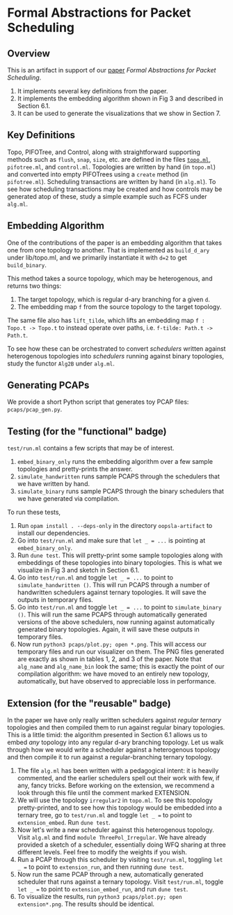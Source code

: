 
# Formal Abstractions for Packet Scheduling


## Overview

This is an artifact in support of our [paper](https://arxiv.org/abs/2211.11659) _Formal Abstractions for Packet Scheduling_.
1. It implements several key definitions from the paper.
2. It implements the embedding algorithm shown in Fig 3 and described in Section 6.1.
3. It can be used to generate the visualizations that we show in Section 7.

## Key Definitions

Topo, PIFOTree, and Control, along with straightforward supporting methods such as `flush`, `snap`, `size`, etc. are defined in the files [`topo.ml`](lib/topo.ml#L9), `pifotree.ml`, and `control.ml`.
Topologies are written by hand (in `topo.ml`) and converted into empty PIFOTrees using a `create` method (in `pifotree.ml`).
Scheduling transactions are written by hand (in `alg.ml`).
To see how scheduling transactions may be created and how controls may be generated atop of these, study a simple example such as FCFS under `alg.ml`.


## Embedding Algorithm

One of the contributions of the paper is an embedding algorithm that takes one from one topology to another.
That is implemented as `build_d_ary` under lib/topo.ml, and we primarily instantiate it with `d=2` to get `build_binary`.

This method takes a source topology, which may be heterogenous, and returns two things:
1. The target topology, which is regular d-ary branching for a given `d`.
2. The embedding map `f` from the source topology to the target topology.

The same file also has `lift_tilde`, which lifts an embedding map `f : Topo.t -> Topo.t` to instead operate over paths, i.e. `f-tilde: Path.t -> Path.t`.

To see how these can be orchestrated to convert _schedulers_ written against heterogenous topologies into _schedulers_ running against binary topologies, study the functor `Alg2B` under `alg.ml`.


## Generating PCAPs

We provide a short Python script that generates toy PCAP files: `pcaps/pcap_gen.py`.


## Testing (for the "functional" badge)

`test/run.ml` contains a few scripts that may be of interest.
1. `embed_binary_only` runs the embedding algorithm over a few sample topologies and pretty-prints the answer.
2. `simulate_handwritten` runs sample PCAPS through the schedulers that we have written by hand.
3. `simulate_binary` runs sample PCAPS through the binary schedulers that we have generated via compilation.

To run these tests,
1. Run `opam install . --deps-only` in the directory `oopsla-artifact` to install our dependencies.
2. Go into `test/run.ml` and make sure that `let _ = ...` is pointing at `embed_binary_only`.
3. Run `dune test`. This will pretty-print some sample topologies along with embeddings of these topologies into binary topologies. This is what we visualize in Fig 3 and sketch in Section 6.1.
4. Go into `test/run.ml` and toggle `let _ = ...` to point to `simulate_handwritten ()`. This will run PCAPS through a number of handwritten schedulers against ternary topologies. It will save the outputs in temporary files.
5. Go into `test/run.ml` and toggle `let _ = ...` to point to `simulate_binary ()`. This will run the same PCAPS through automatically generated versions of the above schedulers, now running against automatically generated binary topologies. Again, it will save these outputs in temporary files.
6. Now run `python3 pcaps/plot.py; open *.png`. This will access our temporary files and run our visualizer on them. The PNG files generated are exactly as shown in tables 1, 2, and 3 of the paper. Note that `alg_name` and `alg_name_bin` look the same; this is exactly the point of our compilation algorithm: we have moved to an entirely new topology, automatically, but have observed to appreciable loss in performance.


## Extension (for the "reusable" badge)

In the paper we have only really written schedulers against _regular ternary_ topologies and then compiled them to run against regular binary topologies.
This is a little timid: the algorithm presented in Section 6.1 allows us to embed _any_ topology into any regular d-ary branching topology.
Let us walk through how we would write a scheduler against a heterogenous topology and then compile it to run against a regular-branching ternary topology.

1. The file `alg.ml` has been written with a pedagogical intent: it is heavily commented, and the earlier schedulers spell out their work with few, if any, fancy tricks. Before working on the extension, we recommend a look through this file until the comment marked EXTENSION.
2. We will use the topology `irregular2` in `topo.ml`. To see this topology pretty-printed, and to see how this topology would be embedded into a ternary tree, go to `test/run.ml` and toggle `let _ =` to point to `extension_embed`. Run `dune test`.
3. Now let's write a new scheduler against this heterogenous topology. Visit `alg.ml` and find `module ThreePol_Irregular`. We have already provided a sketch of a scheduler, essentially doing WFQ sharing at three different levels. Feel free to modify the weights if you wish.
4. Run a PCAP through this scheduler by visiting `test/run.ml`, toggling `let _ =` to point to `extension_run`, and then running `dune test`.
5. Now run the same PCAP through a new, automatically generated scheduler that runs against a ternary topology. Visit `test/run.ml`, toggle `let _ =` to point to `extension_embed_run`, and run `dune test`.
6. To visualize the results, run `python3 pcaps/plot.py; open extension*.png`. The results should be identical.
